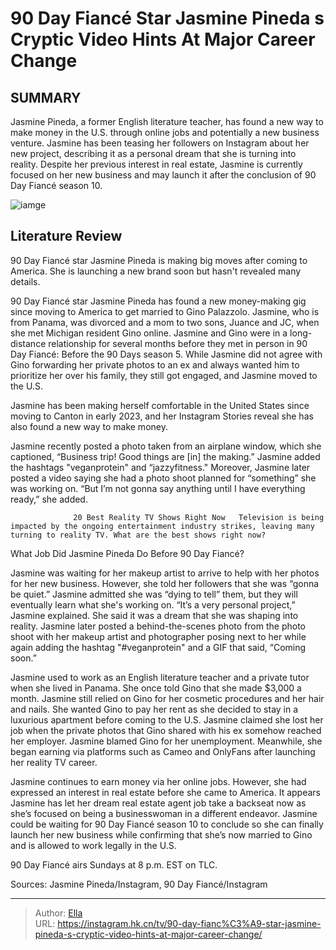 # 90 Day Fiancé Star Jasmine Pineda s Cryptic Video Hints At Major Career Change


## SUMMARY 



  Jasmine Pineda, a former English literature teacher, has found a new way to make money in the U.S. through online jobs and potentially a new business venture.   Jasmine has been teasing her followers on Instagram about her new project, describing it as a personal dream that she is turning into reality.   Despite her previous interest in real estate, Jasmine is currently focused on her new business and may launch it after the conclusion of 90 Day Fiancé season 10.  

![iamge](https://static1.srcdn.com/wordpress/wp-content/uploads/2023/10/jasmine-gino-s-roleplaying-scene-on-90-day-fianc-is-extremely-cringeworthy-gross.jpg)

## Literature Review
90 Day Fiancé star Jasmine Pineda is making big moves after coming to America. She is launching a new brand soon but hasn&#39;t revealed many details.




90 Day Fiancé star Jasmine Pineda has found a new money-making gig since moving to America to get married to Gino Palazzolo. Jasmine, who is from Panama, was divorced and a mom to two sons, Juance and JC, when she met Michigan resident Gino online. Jasmine and Gino were in a long-distance relationship for several months before they met in person in 90 Day Fiancé: Before the 90 Days season 5. While Jasmine did not agree with Gino forwarding her private photos to an ex and always wanted him to prioritize her over his family, they still got engaged, and Jasmine moved to the U.S.




Jasmine has been making herself comfortable in the United States since moving to Canton in early 2023, and her Instagram Stories reveal she has also found a new way to make money.

          

Jasmine recently posted a photo taken from an airplane window, which she captioned, “Business trip! Good things are [in] the making.” Jasmine added the hashtags &#34;veganprotein&#34; and “jazzyfitness.&#34; Moreover, Jasmine later posted a video saying she had a photo shoot planned for “something” she was working on. “But I’m not gonna say anything until I have everything ready,” she added.

                  20 Best Reality TV Shows Right Now   Television is being impacted by the ongoing entertainment industry strikes, leaving many turning to reality TV. What are the best shows right now?    





 What Job Did Jasmine Pineda Do Before 90 Day Fiancé? 
          

Jasmine was waiting for her makeup artist to arrive to help with her photos for her new business. However, she told her followers that she was “gonna be quiet.” Jasmine admitted she was “dying to tell” them, but they will eventually learn what she&#39;s working on. “It’s a very personal project,” Jasmine explained. She said it was a dream that she was shaping into reality. Jasmine later posted a behind-the-scenes photo from the photo shoot with her makeup artist and photographer posing next to her while again adding the hashtag &#34;#veganprotein&#34; and a GIF that said, “Coming soon.”


 




Jasmine used to work as an English literature teacher and a private tutor when she lived in Panama. She once told Gino that she made $3,000 a month. Jasmine still relied on Gino for her cosmetic procedures and her hair and nails. She wanted Gino to pay her rent as she decided to stay in a luxurious apartment before coming to the U.S. Jasmine claimed she lost her job when the private photos that Gino shared with his ex somehow reached her employer. Jasmine blamed Gino for her unemployment. Meanwhile, she began earning via platforms such as Cameo and OnlyFans after launching her reality TV career.

Jasmine continues to earn money via her online jobs. However, she had expressed an interest in real estate before she came to America. It appears Jasmine has let her dream real estate agent job take a backseat now as she’s focused on being a businesswoman in a different endeavor. Jasmine could be waiting for 90 Day Fiancé season 10 to conclude so she can finally launch her new business while confirming that she’s now married to Gino and is allowed to work legally in the U.S.






90 Day Fiancé airs Sundays at 8 p.m. EST on TLC.




Sources: Jasmine Pineda/Instagram, 90 Day Fiancé/Instagram 



---

> Author: [Ella](https://instagram.hk.cn/)  
> URL: https://instagram.hk.cn/tv/90-day-fianc%C3%A9-star-jasmine-pineda-s-cryptic-video-hints-at-major-career-change/  

